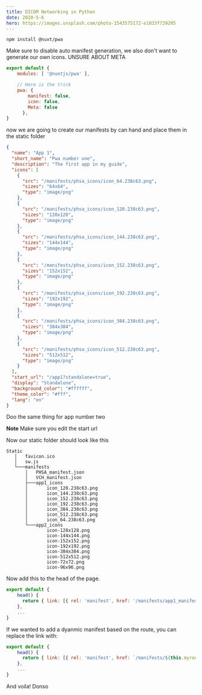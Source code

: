 ```yaml
---
title: DICOM Networking in Python
date: 2020-5-6
hero: https://images.unsplash.com/photo-1543575172-e1033f739205
---
```

```
npm install @nuxt/pwa
```

Make sure to disable auto manifest generation, we also don't want to generate our own icons.  UNSURE ABOUT META
```js
export default {
    modules: [ '@nuxtjs/pwa' ],

    // Here is the trick
    pwa: {
        manifest: false,
        icon: false,
        Meta: false
      },
}
```
now we are going to create our manifests by can hand and place them in the static folder
```json
{
  "name": "App 1",
  "short_name": "Pwa number one",
  "description": "The first app in my guide",
  "icons": [
    {
      "src": "/manifests/phsa_icons/icon_64.238c63.png",
      "sizes": "64x64",
      "type": "image/png"
    },
    {
      "src": "/manifests/phsa_icons/icon_120.238c63.png",
      "sizes": "120x120",
      "type": "image/png"
    },
    {
      "src": "/manifests/phsa_icons/icon_144.238c63.png",
      "sizes": "144x144",
      "type": "image/png"
    },
    {
      "src": "/manifests/phsa_icons/icon_152.238c63.png",
      "sizes": "152x152",
      "type": "image/png"
    },
    {
      "src": "/manifests/phsa_icons/icon_192.238c63.png",
      "sizes": "192x192",
      "type": "image/png"
    },
    {
      "src": "/manifests/phsa_icons/icon_384.238c63.png",
      "sizes": "384x384",
      "type": "image/png"
    },
    {
      "src": "/manifests/phsa_icons/icon_512.238c63.png",
      "sizes": "512x512",
      "type": "image/png"
    }
  ],
  "start_url": "/app1?standalone=true",
  "display": "Standalone",
  "background_color": "#ffffff",
  "theme_color": "#fff",
  "lang": "en"
}
```
Doo the same thing for app number two

**Note** Make sure you edit the start url

Now our static folder should look like this
```
Static
   │   favicon.ico
   │   sw.js
   └───manifests
       │   PHSA_manifest.json
       │   VCH_manifest.json
       ├───app1_icons
       │       icon_120.238c63.png
       │       icon_144.238c63.png
       │       icon_152.238c63.png
       │       icon_192.238c63.png
       │       icon_384.238c63.png
       │       icon_512.238c63.png
       │       icon_64.238c63.png
       └───app2_icons
               icon-128x128.png
               icon-144x144.png
               icon-152x152.png
               icon-192x192.png
               icon-384x384.png
               icon-512x512.png
               icon-72x72.png
               icon-96x96.png
```
Now add this to the head of the page.
```js
export default {
    head() {
      return { link: [{ rel: 'manifest', href: '/manifests/app1_manifest.json' }] }
    },
    ...
}
```
If we wanted to add a dyanmic manifest based on the route, you can replace the link with:
```js
export default {
    head() {
      return { link: [{ rel: 'manifest', href: `/manifests/${this.myroute}_manifest.json` }] }
    },
    ...
}
```
And voila!
Donso
